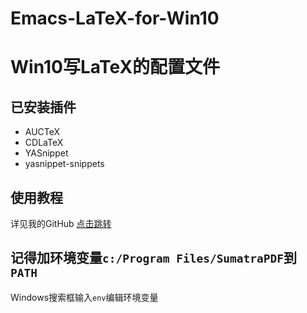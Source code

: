 # Emacs-LaTeX-for-Win10

# Win10写LaTeX的配置文件

## 已安装插件
- AUCTeX
- CDLaTeX
- YASnippet
- yasnippet-snippets

## 使用教程
详见我的GitHub [点击跳转](https://github.com/XipingHu/Emacs-Win10-Install-Guide)

## 记得加环境变量`c:/Program Files/SumatraPDF`到 `PATH`
Windows搜索框输入`env`编辑环境变量
